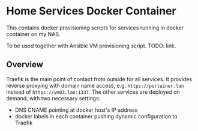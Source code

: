 # Home Services Docker Container

This contains docker provisioning scripts for services running in docker
container on my NAS.

To be used together with Ansible VM provisioning script. TODO: link.

## Overview

Traefik is the main point of contact from outside for all services. It provides
reverse proxying with domain name access, e.g. `https://portainer.lan` instead
of `https://vm03.lan:1337`. The other services are deployed on demand, with
two necessary settings:

- DNS CNAME pointing at docker host's IP address
- docker labels in each container pushing dynamic configuration to Traefik

